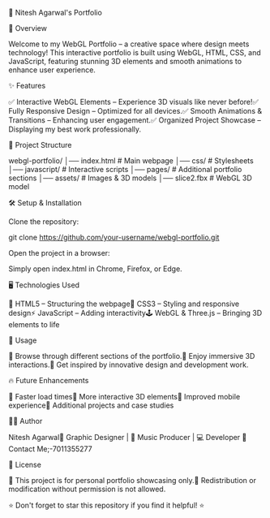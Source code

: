 🚀 Nitesh Agarwal's  Portfolio



🌟 Overview

Welcome to my WebGL Portfolio – a creative space where design meets technology! This interactive portfolio is built using WebGL, HTML, CSS, and JavaScript, featuring stunning 3D elements and smooth animations to enhance user experience.

✨ Features

✅ Interactive WebGL Elements – Experience 3D visuals like never before!✅ Fully Responsive Design – Optimized for all devices.✅ Smooth Animations & Transitions – Enhancing user engagement.✅ Organized Project Showcase – Displaying my best work professionally.

📁 Project Structure

webgl-portfolio/
│── index.html         # Main webpage
│── css/              # Stylesheets
│── javascript/       # Interactive scripts
│── pages/            # Additional portfolio sections
│── assets/           # Images & 3D models
│── slice2.fbx        # WebGL 3D model

🛠️ Setup & Installation

Clone the repository:

git clone https://github.com/your-username/webgl-portfolio.git

Open the project in a browser:

Simply open index.html in Chrome, Firefox, or Edge.

🖥️ Technologies Used

🚀 HTML5 – Structuring the webpage🎨 CSS3 – Styling and responsive design⚡ JavaScript – Adding interactivity🕹️ WebGL & Three.js – Bringing 3D elements to life

🎯 Usage

🔹 Browse through different sections of the portfolio.🔹 Enjoy immersive 3D interactions.🔹 Get inspired by innovative design and development work.

🔥 Future Enhancements

🚀 Faster load times📸 More interactive 3D elements📱 Improved mobile experience🎨 Additional projects and case studies

👨‍💻 Author

Nitesh Agarwal🎨 Graphic Designer | 🎵 Music Producer | 💻 Developer
📩 Contact Me;-7011355277

📜 License

🔹 This project is for personal portfolio showcasing only.🔹 Redistribution or modification without permission is not allowed.

⭐ Don't forget to star this repository if you find it helpful! ⭐

